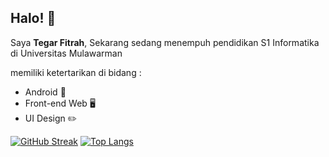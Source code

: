 ## Halo! 👋

Saya **Tegar Fitrah**,
Sekarang sedang menempuh pendidikan S1 Informatika di Universitas Mulawarman

memiliki ketertarikan di bidang :
- Android 📱
- Front-end Web 🖥️
- UI Design ✏️

[![GitHub Streak](https://streak-stats.demolab.com?user=tegarfn&theme=dark&hide_border=true&locale=id&mode=weekly)](https://git.io/streak-stats)
[![Top Langs](https://github-readme-stats.vercel.app/api/top-langs/?username=tegarfn&layout=compact)](https://github.com/tegarfn/github-readme-stats)
